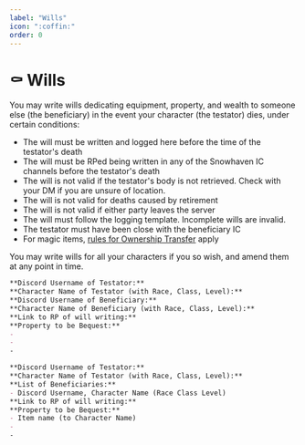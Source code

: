 ```yaml
---
label: "Wills"
icon: ":coffin:"
order: 0
---
```

<style>
h1:before { 
  content: "⚰️ ";
}
</style>

# Wills
You may write wills dedicating equipment, property, and wealth to someone else (the beneficiary) in the event your character (the testator) dies, under certain conditions:

- The will must be written and logged here before the time of the testator's death
- The will must be RPed being written in any of the Snowhaven IC channels before the testator's death
- The will is not valid if the testator's body is not retrieved. Check with your DM if you are unsure of location.
- The will is not valid for deaths caused by retirement
- The will is not valid if either party leaves the server
- The will must follow the logging template. Incomplete wills are invalid.
- The testator must have been close with the beneficiary IC
- For magic items, [rules for Ownership Transfer](https://discord.com/channels/512870694883950598/569731521951563776/937751438979919904) apply

You may write wills for all your characters if you so wish, and amend them at any point in time.

```md Will Format for one Beneficiary
**Discord Username of Testator:** 
**Character Name of Testator (with Race, Class, Level):** 
**Discord Username of Beneficiary:** 
**Character Name of Beneficiary (with Race, Class, Level):** 
**Link to RP of will writing:** 
**Property to be Bequest:** 
- 
- 
-
```
```md Will Format for multiple Beneficiaries
**Discord Username of Testator:** 
**Character Name of Testator (with Race, Class, Level):** 
**List of Beneficiaries:** 
- Discord Username, Character Name (Race Class Level)
**Link to RP of will writing:** 
**Property to be Bequest:** 
- Item name (to Character Name)
- 
-
```
